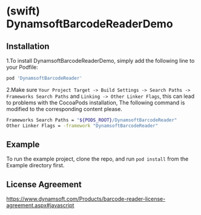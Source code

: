 # (swift) DynamsoftBarcodeReaderDemo

## Installation

1.To install DynamsoftBarcodeReaderDemo, simply add the following line to your Podfile:

```ruby
pod 'DynamsoftBarcodeReader'
```

2.Make sure `Your Project Target -> Build Settings -> Search Paths -> Frameworks Search Paths` and `Linking -> Other Linker Flags`, this can lead to problems with the CocoaPods installation, The following command is modified to the corresponding content please.
```bash
Frameworks Search Paths = "${PODS_ROOT}/DynamsoftBarcodeReader"
Other Linker Flags = -framework "DynamsoftBarcodeReader"
```


## Example

To run the example project, clone the repo, and run `pod install` from the Example directory first.

## License Agreement
https://www.dynamsoft.com/Products/barcode-reader-license-agreement.aspx#javascript

